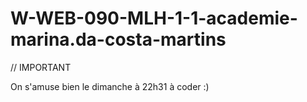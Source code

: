 # W-WEB-090-MLH-1-1-academie-marina.da-costa-martins

// IMPORTANT

On s'amuse bien le dimanche à 22h31 à coder :)